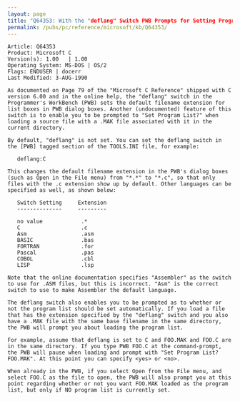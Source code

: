 ```yaml
---
layout: page
title: "Q64353: With the "deflang" Switch PWB Prompts for Setting Program List"
permalink: /pubs/pc/reference/microsoft/kb/Q64353/
---
```


	Article: Q64353
	Product: Microsoft C
	Version(s): 1.00   | 1.00
	Operating System: MS-DOS | OS/2
	Flags: ENDUSER | docerr
	Last Modified: 3-AUG-1990
	
	As documented on Page 79 of the "Microsoft C Reference" shipped with C
	version 6.00 and in the online help, the "deflang" switch in the
	Programmer's WorkBench (PWB) sets the default filename extension for
	list boxes in PWB dialog boxes. Another (undocumented) feature of this
	switch is to enable you to be prompted to "Set Program List?" when
	loading a source file with a .MAK file associated with it in the
	current directory.
	
	By default, "deflang" is not set. You can set the deflang switch in
	the [PWB] tagged section of the TOOLS.INI file, for example:
	
	   deflang:C
	
	This changes the default filename extension in the PWB's dialog boxes
	(such as Open in the File menu) from "*.*" to "*.c", so that only
	files with the .c extension show up by default. Other languages can be
	specified as well, as shown below:
	
	   Switch Setting     Extension
	   --------------     ---------
	
	   no value            .*
	   C                   .c
	   Asm                 .asm
	   BASIC               .bas
	   FORTRAN             .for
	   Pascal              .pas
	   COBOL               .cbl
	   LISP                .lsp
	
	Note that the online documentation specifies "Assembler" as the switch
	to use for .ASM files, but this is incorrect. "Asm" is the correct
	switch to use to make Assembler the default language.
	
	The deflang switch also enables you to be prompted as to whether or
	not the program list should be set automatically. If you load a file
	that has the extension specified by the "deflang" switch and you also
	have a .MAK file with the same base filename in the same directory,
	the PWB will prompt you about loading the program list.
	
	For example, assume that deflang is set to C and FOO.MAK and FOO.C are
	in the same directory. If you type PWB FOO.C at the command-prompt,
	the PWB will pause when loading and prompt with "Set Program List?
	FOO.MAK". At this point you can specify <yes> or <no>.
	
	When already in the PWB, if you select Open from the File menu, and
	select FOO.C as the file to open, the PWB will also prompt you at this
	point regarding whether or not you want FOO.MAK loaded as the program
	list, but only if NO program list is currently set.
